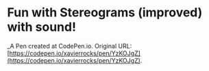 # Fun with Stereograms (improved) with sound!
 _A Pen created at CodePen.io. Original URL: [https://codepen.io/xavierrocks/pen/YzKOJgZ](https://codepen.io/xavierrocks/pen/YzKOJgZ).

 